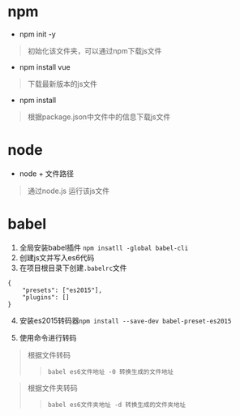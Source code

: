 # npm 
+ npm init -y 
> 初始化该文件夹，可以通过npm下载js文件
+ npm install vue
> 下载最新版本的js文件
+ npm install 
> 根据package.json中文件中的信息下载js文件

# node
+ node + 文件路径
> 通过node.js 运行该js文件


# babel
1. 全局安装babel插件
```npm insatll -global babel-cli```
2. 创建js文并写入es6代码
3. 在项目根目录下创建```.babelrc```文件
```
{
    "presets": ["es2015"],
    "plugins": []
}
```
4. 安装es2015转码器```npm install --save-dev babel-preset-es2015```

5. 使用命令进行转码
> 根据文件转码
>> ```babel es6文件地址 -0 转换生成的文件地址```

> 根据文件夹转码
>> ```babel es6文件夹地址 -d 转换生成的文件夹地址```